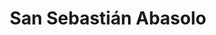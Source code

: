 ---
title: San Sebastián Abasolo
url: /san-sebastian-abasolo/
latitude: 16.992
longitude: -96.588
---